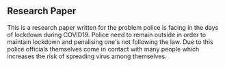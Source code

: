## Research Paper
This is a research paper written for the problem police is facing in the days of lockdown during COVID19. Police need to remain outside in order to maintain lockdown and penalising one's not following the law. Due to this police officials themselves come in contact with many people which increases the risk of spreading virus among themselves.
